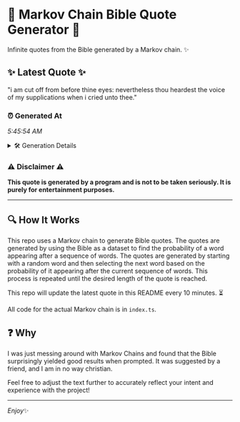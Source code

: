 # 📖 Markov Chain Bible Quote Generator 📖

Infinite quotes from the Bible generated by a Markov chain. ✨

## ✨ Latest Quote ✨
"i am cut off from before thine eyes: nevertheless thou heardest the voice of my supplications when i cried unto thee."

### ⏰ Generated At
*5:45:54 AM*

<details>
    <summary>🛠️ Generation Details</summary>
    <p>
        <strong>🌱 Seed:</strong> i<br>
        <strong>🔄 Iterations:</strong> 20<br>
        <strong>📜 Context History:</strong><br>[ i ]: am<br>[ i, am ]: cut<br>[ i, am, cut ]: off<br>[ i, am, cut, off ]: from<br>[ i, am, cut, off, from ]: before<br>[ i, am, cut, off, from, before ]: thine<br>[ am, cut, off, from, before, thine ]: eyes:<br>[ cut, off, from, before, thine, eyes: ]: nevertheless<br>[ off, from, before, thine, eyes:, nevertheless ]: thou<br>[ from, before, thine, eyes:, nevertheless, thou ]: heardest<br>[ before, thine, eyes:, nevertheless, thou, heardest ]: the<br>[ thine, eyes:, nevertheless, thou, heardest, the ]: voice<br>[ eyes:, nevertheless, thou, heardest, the, voice ]: of<br>[ nevertheless, thou, heardest, the, voice, of ]: my<br>[ thou, heardest, the, voice, of, my ]: supplications<br>[ heardest, the, voice, of, my, supplications ]: when<br>[ the, voice, of, my, supplications, when ]: i<br>[ voice, of, my, supplications, when, i ]: cried<br>[ of, my, supplications, when, i, cried ]: unto<br>[ my, supplications, when, i, cried, unto ]: thee.<br>
    </p>
</details>

### ⚠️ Disclaimer ⚠️
**This quote is generated by a program and is not to be taken seriously. It is purely for entertainment purposes.**

---

## 🔍 How It Works

This repo uses a Markov chain to generate Bible quotes. The quotes are generated by using the Bible as a dataset to find the probability of a word appearing after a sequence of words. The quotes are generated by starting with a random word and then selecting the next word based on the probability of it appearing after the current sequence of words. This process is repeated until the desired length of the quote is reached.

This repo will update the latest quote in this README every 10 minutes. ⏳

All code for the actual Markov chain is in `index.ts`.

## ❓ Why

I was just messing around with Markov Chains and found that the Bible surprisingly yielded good results when prompted. 
It was suggested by a friend, and I am in no way christian.

Feel free to adjust the text further to accurately reflect your intent and experience with the project!

---

*Enjoy*✨
